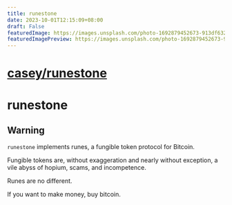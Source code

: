 ```yaml
---
title: runestone
date: 2023-10-01T12:15:09+08:00
draft: False
featuredImage: https://images.unsplash.com/photo-1692879452673-913df632b07c?ixid=M3w0NjAwMjJ8MHwxfHJhbmRvbXx8fHx8fHx8fDE2OTYxMzM2Nzh8&ixlib=rb-4.0.3
featuredImagePreview: https://images.unsplash.com/photo-1692879452673-913df632b07c?ixid=M3w0NjAwMjJ8MHwxfHJhbmRvbXx8fHx8fHx8fDE2OTYxMzM2Nzh8&ixlib=rb-4.0.3
---
```


# [casey/runestone](https://github.com/casey/runestone)

runestone
=========

Warning
-------

`runestone` implements runes, a fungible token protocol for Bitcoin.

Fungible tokens are, without exaggeration and nearly without exception, a vile
abyss of hopium, scams, and incompetence.

Runes are no different.

If you want to make money, buy bitcoin.
